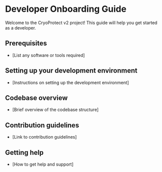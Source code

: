 # Developer Onboarding Guide

Welcome to the CryoProtect v2 project! This guide will help you get started as a developer.

## Prerequisites

*   [List any software or tools required]

## Setting up your development environment

*   [Instructions on setting up the development environment]

## Codebase overview

*   [Brief overview of the codebase structure]

## Contribution guidelines

*   [Link to contribution guidelines]

## Getting help

*   [How to get help and support]